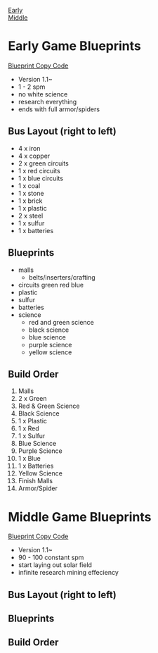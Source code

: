 [Early](#early-game-blueprints)\
[Middle](#middle-game-blueprints)

# Early Game Blueprints

[Blueprint Copy Code](early.txt)

- Version 1.1~
- 1 - 2 spm
- no white science
- research everything
- ends with full armor/spiders

## Bus Layout (right to left)

- 4 x iron
- 4 x copper
- 2 x green circuits
- 1 x red circuits
- 1 x blue circuits
- 1 x coal
- 1 x stone
- 1 x brick
- 1 x plastic
- 2 x steel
- 1 x sulfur
- 1 x batteries

## Blueprints

- malls
	- belts/inserters/crafting
- circuits
	green
	red
	blue
- plastic
- sulfur
- batteries
- science
	- red and green science
	- black science
	- blue science
	- purple science
	- yellow science

## Build Order

1. Malls
2. 2 x Green
3. Red & Green Science
4. Black Science
5. 1 x Plastic
6. 1 x Red
7. 1 x Sulfur
8. Blue Science
9. Purple Science
10. 1 x Blue
11. 1 x Batteries
12. Yellow Science
13. Finish Malls
14. Armor/Spider

# Middle Game Blueprints

[Blueprint Copy Code](middle.txt)

- Version 1.1~
- 90 - 100 constant spm
- start laying out solar field
- infinite research mining effeciency

## Bus Layout (right to left)

## Blueprints

## Build Order